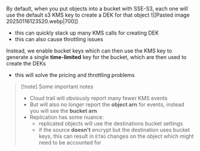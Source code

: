 By default, when you put objects into a bucket with SSE-S3, each one will use the default s3 KMS key to create a DEK for that object
![[Pasted image 20250116123520.webp|700]]
- this can quickly stack up many KMS calls for creating DEK
- this can also cause throttling issues

Instead, we enable bucket keys which can then use the KMS key to generate a single **time-limited** key for the bucket, which are then used to create the DEKs
- this will solve the pricing and throttling problems

>[!note] Some important notes
>- Cloud trail will obviously report many fewer KMS events
>- But will also no longer report the **object arn** for events, instead you will see the **bucket arn**
>- Replication has some nuance:
>	- replicated objects will use the destinations bucket settings
>	- if the source **doesn't** encrypt but the destination uses bucket keys, this can result in `ETAG` changes on the object which might need to be accounted for